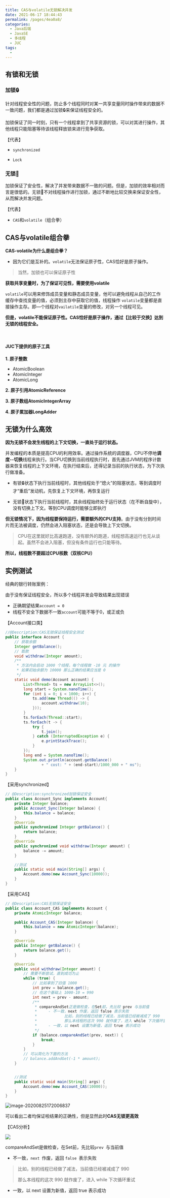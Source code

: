 ```yaml
---
title: CAS与volatile无锁解决并发
date: 2021-06-17 18:44:43
permalink: /pages/4ea0a8/
categories:
  - Java后端
  - JavaSE
  - 多线程
  - JUC
tags:
  - 
---
```


## 有锁和无锁

### 加锁🔒

针对线程安全性的问题，防止多个线程同时对某一共享变量同时操作带来的数据不一致问题，我们都是通过加锁🔒来保证线程安全的。

加锁保证了同一时刻，只有一个线程拿到了共享资源的锁，可以对其进行操作，其他线程只能阻塞等待该线程释放锁来进行竞争获取。

【代表】

- `synchronized`

- `Lock`

### 无锁🔑

加锁保证了安全性，解决了并发带来数据不一致的问题。但是，加锁的效率相对而言是很低的。无锁🔑不对线程操作进行加锁，通过不断地比较交换来保证安全性，从而解决并发问题。

【代表】

- `CAS`和`volatile`（组合拳）

## CAS与volatile组合拳

**CAS-volatile为什么是组合拳？**

- 因为它们是互补的。`volatile`无法保证原子性，CAS恰好是原子操作。

> 当然，加锁也可以保证原子性

**获取共享变量时，为了保证可见性，需要使用volatile**

`volatile`可以用来修饰成员变量和静态成员变量，他可以避免线程从自己的工作缓存中查找变量的值，必须到主存中获取它的值，线程操作 `volatile`变量都是直接操作主存。即—个线程对`vailatile`变量的修改，对另一个线程可见。

**但是，volatile不能保证原子性。CAS恰好是原子操作，通过【比较于交换】达到无锁的线程安全。**

<br>

#### JUC下提供的原子工具

**1. 原子整数**

- AtomicBoolean
- AtomicInteger
- AtomicLong

**2. 原子引用AtomicReference**

**3. 原子数组AtomicIntegerArray**

**4. 原子累加器LongAdder**

## 无锁为什么高效

**因为无锁不会发生线程的上下文切换，一直处于运行状态。**

并发编程的本质是提高CPU的利用效率。通过操作系统的调度器，CPU不停地**调度--切换**线程来执行。当CPU切换到当前线程执行时，首先通过JVM的程序计数器来恢复线程的上下文环境，在执行结束后，还得记录当前的执行状态，为下次执行做准备。

- 有锁🔒状态下执行当前线程时，其他线程处于“熄火”的阻塞状态，等到调度时才“重启”发动机，先恢复上下文环境，再恢复运行

- 无锁🔑状态下执行当前线程时，其余线程始终处于运行状态（在不断自旋中），没有切换上下文。等到CPU调度时能够立即执行

**但无锁情况下，因为线程要保持运行，需要额外的CPU支持**。由于没有分到时间片而无法被调度，仍然会进入阻塞状态，还是会导致上下文切换。

> CPU在这里就好比高速跑道，没有额外的跑道，线程想高速运行也无从谈起。虽然不会进入阻塞，但没有条件运行也只能等待。

**所以，线程数不要超过CPU核数（双核CPU）**

## 实例测试

经典的银行转账案例：

由于没有保证线程安全，所以多个线程并发会导致结果出现错误

- 正确期望结果`account = 0`
- 线程不安全下数据不一致`account`可能不等于0，或正或负

【Account接口类】

```java
//@Description:CAS无锁保证线程安全测试
public interface Account {
    // 获取余额
    Integer getBalance();
    // 取款
    void withdraw(Integer amount);
    /**
     * 方法内会启动 1000 个线程，每个线程做 -10 元 的操作
     * 如果初始余额为 10000 那么正确的结果应当是 0
     */
    static void demo(Account account) {
        List<Thread> ts = new ArrayList<>();
        long start = System.nanoTime();
        for (int i = 0; i < 1000; i++) {
            ts.add(new Thread(() -> {
                account.withdraw(10);
            }));
        }
        ts.forEach(Thread::start);
        ts.forEach(t -> {
            try {
                t.join();
            } catch (InterruptedException e) {
                e.printStackTrace();
            }
        });
        long end = System.nanoTime();
        System.out.println(account.getBalance()
                + " cost: " + (end-start)/1000_000 + " ms");
    }
}
```

【采用synchronized】

```java
// @Description:synchronized加锁保证安全
public class Account_Sync implements Account{
    private Integer balance;
    public Account_Sync(Integer balance) {
        this.balance = balance;
    }
    @Override
    public synchronized Integer getBalance() {
        return balance;
    }
    @Override
    public synchronized void withdraw(Integer amount) {
        balance -= amount;
    }

    //测试
    public static void main(String[] args) {
        Account.demo(new Account_Sync(10000));
    }
}
```

【采用CAS】

```java
// @Description:CAS无锁保证安全
public class Account_CAS implements Account {
    private AtomicInteger balance;

    public Account_CAS(Integer balance) {
        this.balance = new AtomicInteger(balance);
    }

    @Override
    public Integer getBalance() {
        return balance.get();
    }

    @Override
    public void withdraw(Integer amount) {
        // 需要不断尝试，直到成功为止
        while (true) {
            // 比如拿到了旧值 1000
            int prev = balance.get();
            // 在这个基础上 1000-10 = 990
            int next = prev - amount;
            /**
             * compareAndSet正是做检查，在Set前，先比较 prev 与当前值
             *     - 不一致，next 作废，返回 false 表示失败
             *            比如，别的线程已经做了减法，当前值已经被减成了 990
             *            那么本线程的这次 990 就作废了，进入 while 下次循环重试
             *     - 一致，以 next 设置为新值，返回 true 表示成功
             */
            if (balance.compareAndSet(prev, next)) {
                break;
            }
        }
        // 可以简化为下面的方法
        // balance.addAndGet(-1 * amount);
    }


    //测试
    public static void main(String[] args) {
        Account.demo(new Account_CAS(10000));
    }
}
```

![image-20200825172006837](7.CAS与volatile无锁解决并发.assets/image-20200825172006837.png)

可以看出二者均保证啦结果的正确性，但是显然此时**CAS无锁更高效**

【CAS分析】

![](https://iqqcode-blog.oss-cn-beijing.aliyuncs.com/img-2021-later/20210621203017.png)

compareAndSet是做检查，在Set前，先比较`prev `与当前值

- 不一致，`next `作废，返回 `false `表示失败

>  比如，别的线程已经做了减法，当前值已经被减成了 990
> 
> 那么本线程的这次 990 就作废了，进入 while 下次循环重试

- 一致，以 next 设置为新值，返回 true 表示成功
